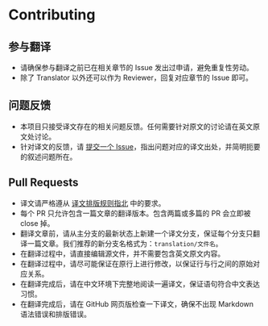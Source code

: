# Contributing

## 参与翻译

- 请确保参与翻译之前已在相关章节的 Issue 发出过申请，避免重复性劳动。
- 除了 Translator 以外还可以作为 Reviewer，回复对应章节的 Issue 即可。

## 问题反馈

- 本项目只接受译文存在的相关问题反馈。任何需要针对原文的讨论请在英文原文处讨论。
- 针对译文的反馈，请 [提交一个 Issue](https://github.com/the-road-to-learn-react/the-road-to-learn-react-chinese/issues/new)，指出问题对应的译文出处，并简明扼要的叙述问题所在。

## Pull Requests

- 译文请严格遵从 [译文排版规则指北](https://github.com/xitu/gold-miner/wiki/%E8%AF%91%E6%96%87%E6%8E%92%E7%89%88%E8%A7%84%E5%88%99%E6%8C%87%E5%8C%97) 中的要求。
- 每个 PR 只允许包含一篇文章的翻译版本。包含两篇或多篇的 PR 会立即被 close 掉。
- 翻译文章前，请从主分支的最新状态上新建一个译文分支，保证每个分支只翻译一篇文章。我们推荐的新分支名格式为：`translation/文件名`。
- 在翻译过程中，请直接编辑源文件，并不需要包含英文原文内容。
- 在翻译过程中，请尽可能保证在原行上进行修改，以保证行与行之间的原始对应关系。
- 在翻译完成后，请在中文环境下完整地阅读一遍译文，保证语句符合中文表达习惯。
- 在翻译完成后，请在 GitHub 网页版检查一下译文，确保不出现 Markdown 语法错误和排版错误。
